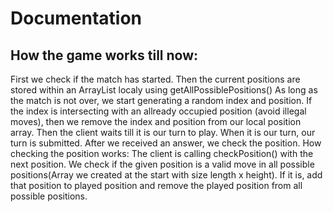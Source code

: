 # Documentation

## How the game works till now:
First we check if the match has started.
Then the current positions are stored within an ArrayList localy using getAllPossiblePositions()
As long as the match is not over, we start generating a random index and position.
If the index is intersecting with an allready occupied position (avoid illegal moves), then we remove the index and position from our local position array.
Then the client waits till it is our turn to play.
When it is our turn, our turn is submitted.
After we received an answer, we check the position.
How checking the position works:
The client is calling checkPosition() with the next position.
We check if the given position is a valid move in all possible positions(Array we created at the start with size length x height). If it is, add that position to played position and remove the played position from all possible positions.
